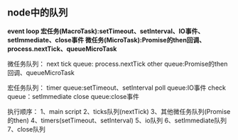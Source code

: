
## node中的队列
**event loop
宏任务(MacroTask):setTimeout、setInterval、IO事件、setImmediate、close事件
微任务(MicroTask):Promise的then回调、process.nextTick、queueMicroTask**

微任务队列：
next tick queue: process.nextTick
other queue:Promise的then回调、queueMicroTask

宏任务队列：
timer queue:setTimeout、setInterval
poll queue:IO事件
check queue：setImmediate
close queue:close事件

执行顺序：
1、main script
2、ticks队列(nextTick)
3、其他微任务队列(Promise的then)
4、timers(setTimeout、setInterval)
5、io队列
6、setImmediate队列
7、close队列

